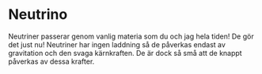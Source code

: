 # Neutrino

Neutriner passerar genom vanlig materia som du och jag hela tiden! De gör det
just nu! Neutriner har ingen laddning så de påverkas endast av gravitation och
den svaga kärnkraften. De är dock så små att de knappt påverkas av dessa
krafter.

